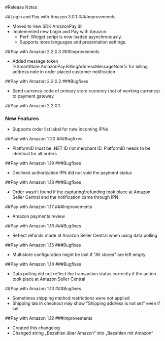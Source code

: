 ﻿#Release Notes

##Login and Pay with Amazon 3.0.1
###Improvements
* Moved to new SDK AmazonPay.dll.
* Implemented new Login and Pay with Amazon
	* Perf: Widget script is now loaded asynchronously.
	* Supports more languages and presentation settings.

##Pay with Amazon 2.2.0.3
###Improvements
* Added message token %SmartStore.AmazonPay.BillingAddressMessageNote% for billing address note in order placed customer notification

##Pay with Amazon 2.2.0.2
###Bugfixes
* Send currency code of primary store currency (not of working currency) to payment gateway

##Pay with Amazon 2.2.0.1
### New Features
* Supports order list label for new incoming IPNs

##Pay with Amazon 1.20
###Bugfixes
* PlatformID must be .NET ID not merchant ID. PlatformID needs to be identical for all orders

##Pay with Amazon 1.19
###Bugfixes
* Declined authorization IPN did not void the payment status

##Pay with Amazon 1.18
###Bugfixes
* Order wasn't found if the capturing\refunding took place at Amazon Seller Central and the notification came through IPN

##Pay with Amazon 1.17
###Improvements
* Amazon payments review

##Pay with Amazon 1.16
###Bugfixes
* Reflect refunds made at Amazon Seller Central when using data polling

##Pay with Amazon 1.15
###Bugfixes
* Multistore configuration might be lost if "All stores" are left empty

##Pay with Amazon 1.14
###Bugfixes
* Data polling did not reflect the transaction status correctly if the action took place at Amazon Seller Central

##Pay with Amazon 1.13
###Bugfixes
* Sometimes shipping method restrictions were not applied
* Shipping tab in checkout may show "Shipping address is not set" even if set

##Pay with Amazon 1.12
###Improvements
* Created this changelog
* Changed string „Bezahlen über Amazon“ into „Bezahlen mit Amazon“

